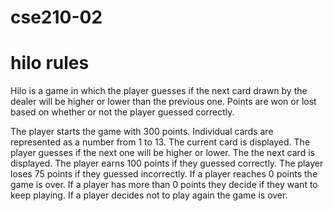 # cse210-02

# hilo rules
Hilo is a game in which the player guesses if the next card drawn by the dealer will be higher or lower than the previous one. Points are won or lost based on whether or not the player guessed correctly. 

The player starts the game with 300 points.
Individual cards are represented as a number from 1 to 13.
The current card is displayed.
The player guesses if the next one will be higher or lower.
The the next card is displayed.
The player earns 100 points if they guessed correctly.
The player loses 75 points if they guessed incorrectly.
If a player reaches 0 points the game is over.
If a player has more than 0 points they decide if they want to keep playing.
If a player decides not to play again the game is over.



